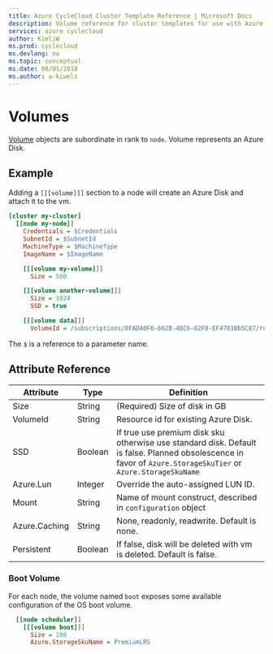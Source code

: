 ```yaml
---
title: Azure CycleCloud Cluster Template Reference | Microsoft Docs
description: Volume reference for cluster templates for use with Azure CycleCloud
services: azure cyclecloud
author: KimliW
ms.prod: cyclecloud
ms.devlang: na
ms.topic: conceptual
ms.date: 08/01/2018
ms.author: a-kiwels
---
```


# Volumes

[Volume](~/storage-mount-volumes.md) objects are subordinate in rank to `node`. Volume represents an Azure Disk.

## Example

Adding a `[[[volume]]]` section to a node will create an Azure Disk and attach it to the vm.

``` ini
[cluster my-cluster]
  [[node my-node]]
    Credentials = $Credentials
    SubnetId = $SubnetId
    MachineType = $MachineType
    ImageName = $ImageName

    [[[volume my-volume]]]
      Size = 500

    [[[volume another-volume]]]
      Size = 1024
      SSD = true

    [[[volume data]]]
      VolumeId = /subscriptions/8FADA0F6-602B-4BC6-82F8-EF4701B65C87/resourceGroups/my-rg/providers/Microsoft.Compute/disks/datadisk
```

The `$` is a reference to a parameter name.

## Attribute Reference

Attribute | Type | Definition
------ | ----- | ----------
Size | String | (Required) Size of disk in GB
VolumeId | String | Resource id for existing Azure Disk.
SSD | Boolean | If true use premium disk sku otherwise use standard disk. Default is false.  Planned obsolescence in favor of `Azure.StorageSkuTier` or `Azure.StorageSkuName`
Azure.Lun | Integer | Override the auto-assigned LUN ID.
Mount | String | Name of mount construct, described in `configuration` object
Azure.Caching | String | None, readonly, readwrite. Default is none.
Persistent | Boolean | If false, disk will be deleted with vm is deleted. Default is false.

### Boot Volume

For each node, the volume named `boot` exposes some available configuration
of the OS boot volume.

``` ini
  [[node scheduler]]
    [[[volume boot]]]
      Size = 100
      Azure.StorageSkuName = PremiumLRS
```
